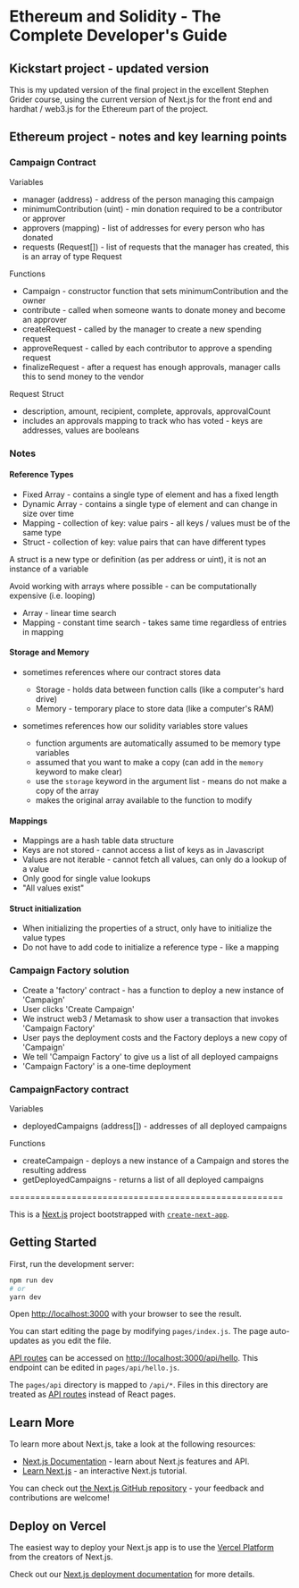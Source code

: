 # Ethereum and Solidity - The Complete Developer's Guide

## Kickstart project - updated version

This is my updated version of the final project in the excellent Stephen Grider course, using the current version of Next.js for the front end and hardhat / web3.js for the Ethereum part of the project.

## Ethereum project - notes and key learning points

### Campaign Contract

Variables

- manager (address) - address of the person managing this campaign
- minimumContribution (uint) - min donation required to be a contributor or approver
- approvers (mapping) - list of addresses for every person who has donated
- requests (Request[]) - list of requests that the manager has created, this is an array of type Request

Functions

- Campaign - constructor function that sets minimumContribution and the owner
- contribute - called when someone wants to donate money and become an approver
- createRequest - called by the manager to create a new spending request
- approveRequest - called by each contributor to approve a spending request
- finalizeRequest - after a request has enough approvals, manager calls this to send money to the vendor

Request Struct

- description, amount, recipient, complete, approvals, approvalCount
- includes an approvals mapping to track who has voted - keys are addresses, values are booleans

### Notes

#### Reference Types

- Fixed Array - contains a single type of element and has a fixed length
- Dynamic Array - contains a single type of element and can change in size over time
- Mapping - collection of key: value pairs - all keys / values must be of the same type
- Struct - collection of key: value pairs that can have different types

A struct is a new type or definition (as per address or uint), it is not an instance of a variable

Avoid working with arrays where possible - can be computationally expensive (i.e. looping)

- Array - linear time search
- Mapping - constant time search - takes same time regardless of entries in mapping

#### Storage and Memory

- sometimes references where our contract stores data

  - Storage - holds data between function calls (like a computer's hard drive)
  - Memory - temporary place to store data (like a computer's RAM)

- sometimes references how our solidity variables store values

  - function arguments are automatically assumed to be memory type variables
  - assumed that you want to make a copy (can add in the `memory` keyword to make clear)
  - use the `storage` keyword in the argument list - means do not make a copy of the array
  - makes the original array available to the function to modify

#### Mappings

- Mappings are a hash table data structure
- Keys are not stored - cannot access a list of keys as in Javascript
- Values are not iterable - cannot fetch all values, can only do a lookup of a value
- Only good for single value lookups
- "All values exist"

#### Struct initialization

- When initializing the properties of a struct, only have to initialize the value types
- Do not have to add code to initialize a reference type - like a mapping

### Campaign Factory solution

- Create a 'factory' contract - has a function to deploy a new instance of 'Campaign'
- User clicks 'Create Campaign'
- We instruct web3 / Metamask to show user a transaction that invokes 'Campaign Factory'
- User pays the deployment costs and the Factory deploys a new copy of 'Campaign'
- We tell 'Campaign Factory' to give us a list of all deployed campaigns
- 'Campaign Factory' is a one-time deployment

### CampaignFactory contract

Variables

- deployedCampaigns (address[]) - addresses of all deployed campaigns

Functions

- createCampaign - deploys a new instance of a Campaign and stores the resulting address
- getDeployedCampaigns - returns a list of all deployed campaigns

=====================================================

This is a [Next.js](https://nextjs.org/) project bootstrapped with [`create-next-app`](https://github.com/vercel/next.js/tree/canary/packages/create-next-app).

## Getting Started

First, run the development server:

```bash
npm run dev
# or
yarn dev
```

Open [http://localhost:3000](http://localhost:3000) with your browser to see the result.

You can start editing the page by modifying `pages/index.js`. The page auto-updates as you edit the file.

[API routes](https://nextjs.org/docs/api-routes/introduction) can be accessed on [http://localhost:3000/api/hello](http://localhost:3000/api/hello). This endpoint can be edited in `pages/api/hello.js`.

The `pages/api` directory is mapped to `/api/*`. Files in this directory are treated as [API routes](https://nextjs.org/docs/api-routes/introduction) instead of React pages.

## Learn More

To learn more about Next.js, take a look at the following resources:

- [Next.js Documentation](https://nextjs.org/docs) - learn about Next.js features and API.
- [Learn Next.js](https://nextjs.org/learn) - an interactive Next.js tutorial.

You can check out [the Next.js GitHub repository](https://github.com/vercel/next.js/) - your feedback and contributions are welcome!

## Deploy on Vercel

The easiest way to deploy your Next.js app is to use the [Vercel Platform](https://vercel.com/new?utm_medium=default-template&filter=next.js&utm_source=create-next-app&utm_campaign=create-next-app-readme) from the creators of Next.js.

Check out our [Next.js deployment documentation](https://nextjs.org/docs/deployment) for more details.
